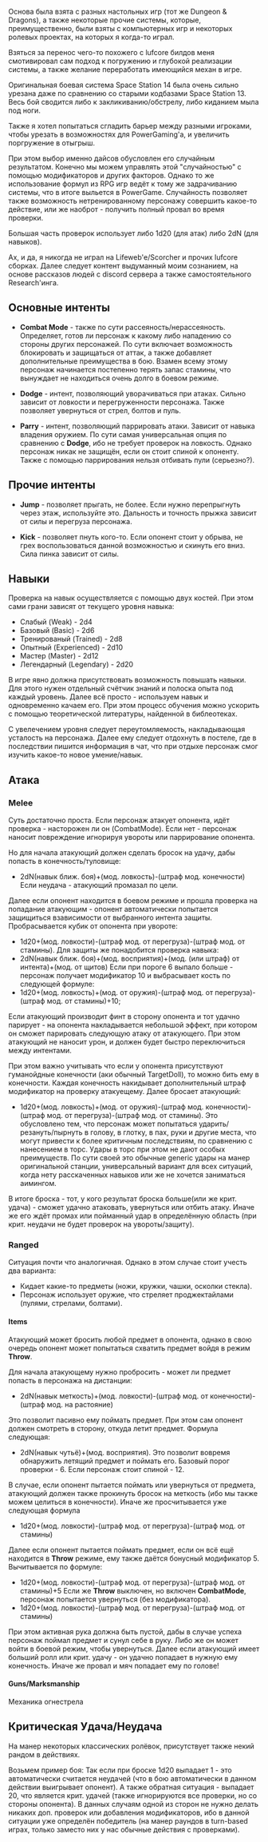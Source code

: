 Основа была взята с разных настольных игр (тот же Dungeon & Dragons), а также некоторые прочие системы, которые, преимущественно, были взяты с компьютерных игр и некоторых ролевых проектах, на которых я когда-то играл. 

Взяться за перенос чего-то похожего с lufcore билдов меня смотивировал сам подход к погружению и глубокой реализации системы, а также желание переработать имеющийся механ в игре.

Оригинальная боевая система Space Station 14 была очень сильно урезана даже по сравнению со старыми кодбазами Space Station 13. Весь бой сводится либо к закликиванию/обстрелу, либо киданием мыла под ноги. 

Также я хотел попытаться сгладить барьер между разными игроками, чтобы урезать в возможностях для PowerGaming'а, и увеличить поргружение в отыгрыш.

При этом выбор именно дайсов обусловлен его случайным результатом. Конечно мы можем управлять этой "случайностью" с помощью модификаторов и других факторов. Однако то же использование формул из RPG игр ведёт к тому же задрачиванию системы, что в итоге выльется в PowerGame. Случайность позволяет также возможность нетренированному персонажу совершить какое-то действие, или же наоброт - получить полный провал во время проверки.

Большая часть проверок использует либо 1d20 (для атак) либо 2dN (для навыков).

Ах, и да, я никогда не играл на Lifeweb'e/Scorcher и прочих lufcore сборках. Далее следует контент выдуманный моим сознанием, на основе рассказов людей с discord сервера а также самостоятельного Research'инга. 
## Основные интенты

- **Combat Mode** - также по сути рассеяность/нерассеяность. Определяет, готов ли персонаж к какому либо нападению со стороны других персонажей. По сути включает возможность блокировать и защищаться от аттак, а также добавляет дополнительные преимущества в бою. Взамен всему этому персонаж начинается постепенно терять запас стамины, что вынуждает не находиться очень долго в боевом режиме.

- **Dodge** - интент, позволяющий уворачиваться при атаках. Сильно зависит от ловкости и перегруженности персонажа. Также позволяет увернуться от стрел, болтов и пуль.

- **Parry** - интент, позволяющий паррировать атаки. Зависит от навыка владения оружием. По сути самая универсальная опция по сравнению с **Dodge**, ибо не требует проверок на ловкость. Однако персонаж никак не защищён, если он стоит спиной к опоненту. Также с помощью паррирования нельзя отбивать пули (серьезно?).

## Прочие интенты

- **Jump** - позволяет прыгать, не более. Если нужно перепрыгнуть через этаж, используйте это. Дальность и точность прыжка зависит от силы и перегруза персонажа.

- **Kick** - позволяет пнуть кого-то. Если опонент стоит у обрыва, не грех воспользоваться данной возможностью и скинуть его вниз. Сила пинка зависит от силы. 

## Навыки

Проверка на навык осуществляется с помощью двух костей. При этом сами грани зависят от текущего уровня навыка:
- Слабый (Weak) - 2d4
- Базовый (Basic) - 2d6
- Тренированый (Trained) - 2d8
- Опытный (Experienced) - 2d10
- Мастер (Master) - 2d12
- Легендарный (Legendary) - 2d20

В игре явно должна присутствовать возможность повышать навыки. Для этого нужен отдельный счётчик знаний и полоска опыта под каждый уровень. 
Далее всё просто - используем навык и одновременно качаем его. 
При этом процесс обучения можно ускорить с помощью теоретической литературы, найденной в библеотеках. 

С увелечением уровня следует переутомляемость, накладывающая усталость на персонажа. Далее ему следует отдохнуть в постеле, где в последствии пишится информация в чат, что при отдыхе персонаж смог изучить какое-то новое умение/навык.

## Атака

### Melee

Суть достаточно проста. Если персонаж атакует опонента, идёт проверка - насторожен ли он (CombatMode). 
Если нет - персонаж наносит повреждение игнорируя увороты или паррирование опонента.

Но для начала атакующий должен сделать бросок на удачу, дабы попасть в конечность/туловище:
- 2dN(навык ближ. боя)+(мод. ловкость)-(штраф мод. конечности)
Если неудача - атакующий промазал по цели.

Далее если опонент находится в боевом режиме и прошла проверка на попадание атакующим - опонент автоматически попытается защищиться взависимости от выбранного интента защиты. 
Пробрасывается кубик от опонента при увороте: 
- 1d20+(мод. ловкости)-(штраф мод. от перегруза)-(штраф мод. от стамины).
Для защиты же понадобится проверка навыка:
- 2dN(навык ближ. боя)+(мод. восприятия)+(мод. (или штраф) от интента)+(мод. от щитов)
Если при пороге 6 выпало больше - персонаж получает модификатор 10 и выбрасывает кость по следующей формуле:
- 1d20+(мод. ловкость)+(мод. от оружия)-(штраф мод. от перегруза)-(штраф мод. от стамины)+10;

Если атакующий производит финт в сторону опонента и тот удачно парирует - на опонента накладывается небольшой эффект, при котором он сможет парировать следующую атаку от атакующего. При этом атакующий не наносит урон, и должен будет быстро переключиться между интентами.

При этом важно учитывать что если у опонента присутствуют гуманойдные конечности (аки обычный TargetDoll), то можно бить ему в конечности. Каждая конечность накидывает дополнительный штраф модификатор на проверку атакуещему. Далее бросает атакующий: 
- 1d20+(мод. ловкость)+(мод. от оружия)-(штраф мод. конечности)-(штраф мод. от перегруза)-(штраф мод. от стамины).
Это обусловлено тем, что персонаж может попытаться ударить/резануть/пырнуть в голову, в глотку, в пах, руки и другие места, что могут привести к более критичным последствиям, по сравнению с нанесением в торс. 
Удары в торс при этом не дают особых преимуществ. По сути своей это обычные generic удары на манер оригинальной станции, универсальный вариант для всех ситуаций, когда нету расскаченных навыков или же не хочется заниматься аимингом.

В итоге броска - тот, у кого результат броска больше(или же крит. удача) - сможет удачно атаковать, увернуться или отбить атаку. Иначе же его ждёт промах или пойманный удар в определённую область (при крит. неудачи не будет проверок на увороты/защиту).

### Ranged

Ситуация почти что аналогичная. Однако в этом случае стоит учесть два варианта:
- Кидает какие-то предметы (ножи, кружки, чашки, осколки стекла).
- Персонаж использует оружие, что стреляет проджектайлами (пулями, стрелами, болтами).

#### Items

Атакующий может бросить любой предмет в опонента, однако в свою очередь опонент может попытаться схватить предмет войдя в режим **Throw**.

Для начала атакующему нужно пробросить - может ли предмет попасть в персонажа на дистанции:
- 2dN(навык меткость)+(мод. ловкости)-(штраф мод. от конечности)-(штраф мод. на растояние)

Это позволит пасивно ему поймать предмет. При этом сам опонент должен смотреть в сторону, откуда летит предмет. Формула следующая:
- 2dN(навык чутьё)+(мод. восприятия).
Это позволит вовремя обнаружить летящий предмет и поймать его. Базовый порог проверки - 6. Если персонаж стоит спиной - 12.

В случае, если опонент пытается поймать или увернуться от предмета, атакующий должен также прокинуть бросок на меткость (ибо мы также можем целиться в конечности).
Иначе же просчитывается уже следующая формула
- 1d20+(мод. ловкости)-(штраф мод. от перегруза)-(штраф мод. от стамины)

Далее если опонент пытается поймать предмет, если он всё ещё находится в **Throw** режиме, ему также даётся бонусный модификатор 5. Вычитывается по формуле: 
- 1d20+(мод. ловкости)-(штраф мод. от перегруза)-(штраф мод. от стамины)+5
Если же **Throw** выключен, но включен **CombatMode**, персонаж попытается увернуться (без модификатора).
- 1d20+(мод. ловкости)-(штраф мод. от перегруза)-(штраф мод. от стамины)

При этом активная рука должна быть пустой, дабы в случае успеха персонаж поймал предмет и сунул себе в руку. Либо же он может войти в боевой режим, чтобы увернуться. 
Далее если атакующий имеет больший ролл или крит. удачу - он удачно попадает в нужную ему конечность. 
Иначе же провал и мяч попадает ему по голове!

#### Guns/Marksmanship

Механика огнестрела

## Критическая Удача/Неудача

На манер некоторых классических ролёвок, присутствует также некий рандом в действиях.

Возьмем пример боя: Так если при броске 1d20 выпадает 1 - это автоматически считается неудачей (что в бою автоматически в данном действии выигрывает опонент). А также обратная ситуация - выпадает 20, что является крит. удачей (также игнорируются все проверки, но со стороны опонента).
В данных случаям одной из сторон не нужно делать никаких доп. проверок или добавления модификаторов, ибо в данной ситуации уже определён победитель (на манер раундов в turn-based играх, только заместо них у нас обычные действия с проверками).